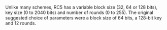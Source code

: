 

Unlike many schemes, RC5 has a variable block size (32, 64 or 128 bits),
key size (0 to 2040 bits) and number of rounds (0 to 255).
 The original suggested choice of parameters were a block size of 64 bits, a 128-bit key and 12 rounds.